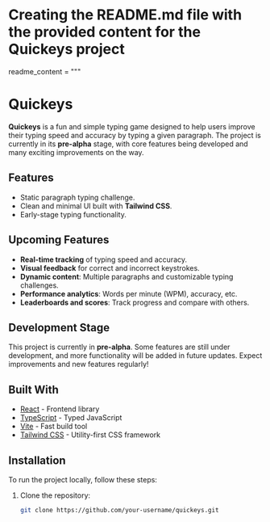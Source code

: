 # Creating the README.md file with the provided content for the Quickeys project

readme_content = """

# Quickeys

**Quickeys** is a fun and simple typing game designed to help users improve their typing speed and accuracy by typing a given paragraph. The project is currently in its **pre-alpha** stage, with core features being developed and many exciting improvements on the way.

## Features

- Static paragraph typing challenge.
- Clean and minimal UI built with **Tailwind CSS**.
- Early-stage typing functionality.

## Upcoming Features

- **Real-time tracking** of typing speed and accuracy.
- **Visual feedback** for correct and incorrect keystrokes.
- **Dynamic content**: Multiple paragraphs and customizable typing challenges.
- **Performance analytics**: Words per minute (WPM), accuracy, etc.
- **Leaderboards and scores**: Track progress and compare with others.

## Development Stage

This project is currently in **pre-alpha**. Some features are still under development, and more functionality will be added in future updates. Expect improvements and new features regularly!

## Built With

- [React](https://reactjs.org/) - Frontend library
- [TypeScript](https://www.typescriptlang.org/) - Typed JavaScript
- [Vite](https://vitejs.dev/) - Fast build tool
- [Tailwind CSS](https://tailwindcss.com/) - Utility-first CSS framework

## Installation

To run the project locally, follow these steps:

1. Clone the repository:
   ```bash
   git clone https://github.com/your-username/quickeys.git
   ```
